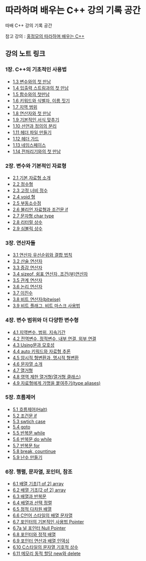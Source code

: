 # 따라하며 배우는 C++ 강의 기록 공간

 따배 C++ 강의 기록 공간
 
 참고 강의 : [홍정모의 따라하며 배우는 C++](https://www.inflearn.com/course/following-c-plus)

## 강의 노트 링크
### 1장. C++의 기초적인 사용법
- [1.3 변수와의 첫 만남](https://github.com/Joseph-Cha/CppStudyWithDBCpp/blob/main/Note/ch.1/1.3%20%EB%B3%80%EC%88%98%EC%99%80%EC%9D%98%20%EC%B2%AB%20%EB%A7%8C%EB%82%A8.md)
- [1.4 입출력 스트림과의 첫 만남](https://github.com/Joseph-Cha/CppStudyWithDBCpp/blob/main/Note/ch.1/1.4%20%EC%9E%85%EC%B6%9C%EB%A0%A5%20%EC%8A%A4%ED%8A%B8%EB%A6%BC%EA%B3%BC%EC%9D%98%20%EC%B2%AB%20%EB%A7%8C%EB%82%A8.md)
- [1.5 함수와의 첫만남](https://github.com/Joseph-Cha/CppStudyWithDBCpp/blob/main/Note/ch.1/1.5%20%ED%95%A8%EC%88%98%EC%99%80%EC%9D%98%20%EC%B2%AB%20%EB%A7%8C%EB%82%A8.md)
- [1.6 키워드와 식별자, 이름 짓기](https://github.com/Joseph-Cha/CppStudyWithDBCpp/blob/main/Note/ch.1/1.6%20%ED%82%A4%EC%9B%8C%EB%93%9C%EC%99%80%20%EC%8B%9D%EB%B3%84%EC%9E%90%2C%20%EC%9D%B4%EB%A6%84%20%EC%A7%93%EA%B8%B0.md)
- [1.7 지역 범위](https://github.com/Joseph-Cha/CppStudyWithDBCpp/blob/main/Note/ch.1/1.7%20%EC%A7%80%EC%97%AD%20%EB%B2%94%EC%9C%84.md)
- [1.8 연산자와 첫 만남](https://github.com/Joseph-Cha/CppStudyWithDBCpp/blob/main/Note/ch.1/1.8%20%EC%97%B0%EC%82%B0%EC%9E%90%EC%99%80%20%EC%B2%AB%20%EB%A7%8C%EB%82%A8.md)
- [1.9 기본적인 서식 맞추기](https://github.com/Joseph-Cha/CppStudyWithDBCpp/blob/main/Note/ch.1/1.9%20%EA%B8%B0%EB%B3%B8%EC%A0%81%EC%9D%B8%20%EC%84%9C%EC%8B%9D%20%EB%A7%9E%EC%B6%94%EA%B8%B0.md)
- [1.10 선언과 정의의 분리](https://github.com/Joseph-Cha/CppStudyWithDBCpp/blob/main/Note/ch.1/1.10%20%EC%84%A0%EC%96%B8%EA%B3%BC%20%EC%A0%95%EC%9D%98%EC%9D%98%20%EB%B6%84%EB%A6%AC.md)
- [1.11 헤더 파일 만들기](https://github.com/Joseph-Cha/CppStudyWithDBCpp/blob/main/Note/ch.1/1.11%20%ED%97%A4%EB%8D%94%20%ED%8C%8C%EC%9D%BC%20%EB%A7%8C%EB%93%A4%EA%B8%B0.md)
- [1.12 헤더 가드](https://github.com/Joseph-Cha/CppStudyWithDBCpp/blob/main/Note/ch.1/1.12%20%ED%97%A4%EB%8D%94%20%EA%B0%80%EB%93%9C.md)
- [1.13 네임스페이스](https://github.com/Joseph-Cha/CppStudyWithDBCpp/blob/main/Note/ch.1/1.13%20%EB%84%A4%EC%9E%84%EC%8A%A4%ED%8E%98%EC%9D%B4%EC%8A%A4.md)
- [1.14 전처리기와의 첫 만남](https://github.com/Joseph-Cha/CppStudyWithDBCpp/blob/main/Note/ch.1/1.14%20%EC%A0%84%EC%B2%98%EB%A6%AC%EA%B8%B0%EC%99%80%EC%9D%98%20%EC%B2%AB%20%EB%A7%8C%EB%82%A8.md)

### 2장. 변수와 기본적인 자료형

- [2.1 기본 자료형 소개](https://github.com/Joseph-Cha/CppStudyWithDBCpp/blob/main/Note/ch.2/2.1%20%EA%B8%B0%EB%B3%B8%20%EC%9E%90%EB%A3%8C%ED%98%95%20%EC%86%8C%EA%B0%9C.md)
- [2.2 정수형](https://github.com/Joseph-Cha/CppStudyWithDBCpp/blob/main/Note/ch.2/2.2%20%EC%A0%95%EC%88%98%ED%98%95.md)
- [2.3 고정 너비 정수](https://github.com/Joseph-Cha/CppStudyWithDBCpp/blob/main/Note/ch.2/2.3%20%EA%B3%A0%EC%A0%95%20%EB%84%88%EB%B9%84%20%EC%A0%95%EC%88%98.md)
- [2.4 void 형](https://github.com/Joseph-Cha/CppStudyWithDBCpp/blob/main/Note/ch.2/2.4%20void%20%ED%98%95.md)
- [2.5 부동소수점](https://github.com/Joseph-Cha/CppStudyWithDBCpp/blob/main/Note/ch.2/2.5%20%EB%B6%80%EB%8F%99%EC%86%8C%EC%88%98%EC%A0%90.md)
- [2.6 불리언 자료형과 조건문 if](https://github.com/Joseph-Cha/CppStudyWithDBCpp/blob/main/Note/ch.2/2.6%20%EB%B6%88%EB%A6%AC%EC%96%B8%20%EC%9E%90%EB%A3%8C%ED%98%95%EA%B3%BC%20%EC%A1%B0%EA%B1%B4%EB%AC%B8%20if.md)
- [2.7 문자형 char type](https://github.com/Joseph-Cha/CppStudyWithDBCpp/blob/main/Note/ch.2/2.7%20%EB%AC%B8%EC%9E%90%ED%98%95%20char%20type.md)
- [2.8 리터럴 상수](https://github.com/Joseph-Cha/CppStudyWithDBCpp/blob/main/Note/ch.2/2.8%20%EB%A6%AC%ED%84%B0%EB%9F%B4%20%EC%83%81%EC%88%98.md)
- [2.9 심볼릭 상수](https://github.com/Joseph-Cha/CppStudyWithDBCpp/blob/main/Note/ch.2/2.9%20%EC%8B%AC%EB%B3%BC%EB%A6%AD%20%EC%83%81%EC%88%98.md)

### 3장. 연산자들

- [3.1 연산자 우선순위와 결합 법칙](https://github.com/Joseph-Cha/CppStudyWithDBCpp/blob/main/Note/ch.3/3.1%20%EC%97%B0%EC%82%B0%EC%9E%90%20%EC%9A%B0%EC%84%A0%EC%88%9C%EC%9C%84%EC%99%80%20%EA%B2%B0%ED%95%A9%20%EB%B2%95%EC%B9%99.md)
- [3.2 산술 연산자](https://github.com/Joseph-Cha/CppStudyWithDBCpp/blob/main/Note/ch.3/3.2%20%EC%82%B0%EC%88%A0%20%EC%97%B0%EC%82%B0%EC%9E%90.md)
- [3.3 증감 연산자](https://github.com/Joseph-Cha/CppStudyWithDBCpp/blob/main/Note/ch.3/3.3%20%EC%A6%9D%EA%B0%90%20%EC%97%B0%EC%82%B0%EC%9E%90.md)
- [3.4 sizeof, 쉼표 연산자, 조건(부)연산자](https://github.com/Joseph-Cha/CppStudyWithDBCpp/blob/main/Note/ch.3/3.4%20sizeof%2C%20%EC%89%BC%ED%91%9C%20%EC%97%B0%EC%82%B0%EC%9E%90%2C%20%EC%A1%B0%EA%B1%B4(%EB%B6%80)%EC%97%B0%EC%82%B0%EC%9E%90.md)
- [3.5 관계 연산자](https://github.com/Joseph-Cha/CppStudyWithDBCpp/blob/main/Note/ch.3/3.5%20%EA%B4%80%EA%B3%84%20%EC%97%B0%EC%82%B0%EC%9E%90.md)
- [3.6 논리 연산자](https://github.com/Joseph-Cha/CppStudyWithDBCpp/blob/main/Note/ch.3/3.6%20%EB%85%BC%EB%A6%AC%20%EC%97%B0%EC%82%B0%EC%9E%90.md)
- [3.7 이진수](https://github.com/Joseph-Cha/CppStudyWithDBCpp/blob/main/Note/ch.3/3.7%20%EC%9D%B4%EC%A7%84%EC%88%98.md)
- [3.8 비트 연산자(bitwise)](https://github.com/Joseph-Cha/CppStudyWithDBCpp/blob/main/Note/ch.3/3.8%20%EB%B9%84%ED%8A%B8%20%EC%97%B0%EC%82%B0%EC%9E%90(bitwise).md)
- [3.9 비트 플래그, 비트 마스크 사용법](https://github.com/Joseph-Cha/CppStudyWithDBCpp/blob/main/Note/ch.3/3.9%20%EB%B9%84%ED%8A%B8%20%ED%94%8C%EB%9E%98%EA%B7%B8%2C%20%EB%B9%84%ED%8A%B8%20%EB%A7%88%EC%8A%A4%ED%81%AC%20%EC%82%AC%EC%9A%A9%EB%B2%95.md)

### 4장. 변수 범위와 더 다양한 변수형

- [4.1 지역변수, 범위, 지속기간](https://github.com/Joseph-Cha/CppStudyWithDBCpp/blob/main/Note/ch.4/4.1%20%EC%A7%80%EC%97%AD%EB%B3%80%EC%88%98%2C%20%EB%B2%94%EC%9C%84%2C%20%EC%A7%80%EC%86%8D%EA%B8%B0%EA%B0%84.md)
- [4.2 전역변수, 정적변수, 내부 연결, 외부 연결](https://github.com/Joseph-Cha/CppStudyWithDBCpp/blob/main/Note/ch.4/4.2%20%EC%A0%84%EC%97%AD%EB%B3%80%EC%88%98%2C%20%EC%A0%95%EC%A0%81%EB%B3%80%EC%88%98%2C%20%EB%82%B4%EB%B6%80%20%EC%97%B0%EA%B2%B0%2C%20%EC%99%B8%EB%B6%80%20%EC%97%B0%EA%B2%B0.md)
- [4.3 Using문과 모호성](https://github.com/Joseph-Cha/CppStudyWithDBCpp/blob/main/Note/ch.4/4.3%20Using%EB%AC%B8%EA%B3%BC%20%EB%AA%A8%ED%98%B8%EC%84%B1.md)
- [4.4 auto 키워드와 자료형 추론](https://github.com/Joseph-Cha/CppStudyWithDBCpp/blob/main/Note/ch.4/4.4%20auto%20%ED%82%A4%EC%9B%8C%EB%93%9C%EC%99%80%20%EC%9E%90%EB%A3%8C%ED%98%95%20%EC%B6%94%EB%9F%B0.md)
- [4.5 암시적 형변환과, 명시적 형변환](https://github.com/Joseph-Cha/CppStudyWithDBCpp/blob/main/Note/ch.4/4.5%20%EC%95%94%EC%8B%9C%EC%A0%81%20%ED%98%95%EB%B3%80%ED%99%98%EA%B3%BC%2C%20%EB%AA%85%EC%8B%9C%EC%A0%81%20%ED%98%95%EB%B3%80%ED%99%98.md)
- [4.6 문자열 소개](https://github.com/Joseph-Cha/CppStudyWithDBCpp/blob/main/Note/ch.4/4.6%20%EB%AC%B8%EC%9E%90%EC%97%B4%20%EC%86%8C%EA%B0%9C.md)
- [4.7 열거형](https://github.com/Joseph-Cha/CppStudyWithDBCpp/blob/main/Note/ch.4/4.7%20%EC%97%B4%EA%B1%B0%ED%98%95.md)
- [4.8 영역 제한 열거형(열거형 클래스)](https://github.com/Joseph-Cha/CppStudyWithDBCpp/blob/main/Note/ch.4/4.8%20%EC%98%81%EC%97%AD%20%EC%A0%9C%ED%95%9C%20%EC%97%B4%EA%B1%B0%ED%98%95(%EC%97%B4%EA%B1%B0%ED%98%95%20%ED%81%B4%EB%9E%98%EC%8A%A4).md)
- [4.9 자료형에게 가명을 붙여주기(type aliases)](https://github.com/Joseph-Cha/CppStudyWithDBCpp/blob/main/Note/ch.4/4.9%20%EC%9E%90%EB%A3%8C%ED%98%95%EC%97%90%EA%B2%8C%20%EA%B0%80%EB%AA%85%EC%9D%84%20%EB%B6%99%EC%97%AC%EC%A3%BC%EA%B8%B0(type%20aliases).md)

### 5장. 흐름제어

- [5.1 흐름제어(Halt)](https://github.com/Joseph-Cha/CppStudyWithDBCpp/blob/main/Note/ch.5/5.1%20%ED%9D%90%EB%A6%84%EC%A0%9C%EC%96%B4(Halt).md)
- [5.2 조건문 if](https://github.com/Joseph-Cha/CppStudyWithDBCpp/blob/main/Note/ch.5/5.2%20%EC%A1%B0%EA%B1%B4%EB%AC%B8%20if.md)
- [5.3 swtich case](https://github.com/Joseph-Cha/CppStudyWithDBCpp/blob/main/Note/ch.5/5.3%20swtich%20case.md)
- [5.4 goto](https://github.com/Joseph-Cha/CppStudyWithDBCpp/blob/main/Note/ch.5/5.4%20goto.md)
- [5.5 반복문 while](https://github.com/Joseph-Cha/CppStudyWithDBCpp/blob/main/Note/ch.5/5.5%20%EB%B0%98%EB%B3%B5%EB%AC%B8%20while.md)
- [5.6 반복문 do while](https://github.com/Joseph-Cha/CppStudyWithDBCpp/blob/main/Note/ch.5/5.6%20%EB%B0%98%EB%B3%B5%EB%AC%B8%20do%20while.md)
- [5.7 반복문 for](https://github.com/Joseph-Cha/CppStudyWithDBCpp/blob/main/Note/ch.5/5.7%20%EB%B0%98%EB%B3%B5%EB%AC%B8%20for.md)
- [5.8 break, countinue](https://github.com/Joseph-Cha/CppStudyWithDBCpp/blob/main/Note/ch.5/5.8%20break%2C%20countinue.md)
- [5.9 난수 만들기](https://github.com/Joseph-Cha/CppStudyWithDBCpp/blob/main/Note/ch.5/5.9%20%EB%82%9C%EC%88%98%20%EB%A7%8C%EB%93%A4%EA%B8%B0.md)

### 6장. 행렬, 문자열, 포인터, 참조

- [6.1 배열 기초[1 of 2] array](https://github.com/Joseph-Cha/CppStudyWithDBCpp/blob/main/Note/ch.6/6.1%20%EB%B0%B0%EC%97%B4%20%EA%B8%B0%EC%B4%88%5B1%20of%202%5D%20array.md)
- [6.2 배열 기초[2 of 2] array](https://github.com/Joseph-Cha/CppStudyWithDBCpp/blob/main/Note/ch.6/6.2%20%EB%B0%B0%EC%97%B4%20%EA%B8%B0%EC%B4%88%5B2%20of%202%5D%20array.md)
- [6.3 배열과 반복문](https://github.com/Joseph-Cha/CppStudyWithDBCpp/blob/main/Note/6%EC%9E%A5.%20%ED%96%89%EB%A0%AC%2C%20%EB%AC%B8%EC%9E%90%EC%97%B4%2C%20%ED%8F%AC%EC%9D%B8%ED%84%B0%2C%20%EC%B0%B8%EC%A1%B0/6.3%20%EB%B0%B0%EC%97%B4%EA%B3%BC%20%EB%B0%98%EB%B3%B5%EB%AC%B8.md)
- [6.4 배열과 선택 정렬](https://github.com/Joseph-Cha/CppStudyWithDBCpp/blob/main/Note/6%EC%9E%A5.%20%ED%96%89%EB%A0%AC%2C%20%EB%AC%B8%EC%9E%90%EC%97%B4%2C%20%ED%8F%AC%EC%9D%B8%ED%84%B0%2C%20%EC%B0%B8%EC%A1%B0/6.4%20%EB%B0%B0%EC%97%B4%EA%B3%BC%20%EC%84%A0%ED%83%9D%20%EC%A0%95%EB%A0%AC.md)
- [6.5 정적 다차원 배열](https://github.com/Joseph-Cha/CppStudyWithDBCpp/blob/main/Note/6%EC%9E%A5.%20%ED%96%89%EB%A0%AC%2C%20%EB%AC%B8%EC%9E%90%EC%97%B4%2C%20%ED%8F%AC%EC%9D%B8%ED%84%B0%2C%20%EC%B0%B8%EC%A1%B0/6.5%20%EC%A0%95%EC%A0%81%20%EB%8B%A4%EC%B0%A8%EC%9B%90%20%EB%B0%B0%EC%97%B4.md)
- [6.6 C언어 스타일의 배열 문자열](https://github.com/Joseph-Cha/CppStudyWithDBCpp/blob/main/Note/6%EC%9E%A5.%20%ED%96%89%EB%A0%AC%2C%20%EB%AC%B8%EC%9E%90%EC%97%B4%2C%20%ED%8F%AC%EC%9D%B8%ED%84%B0%2C%20%EC%B0%B8%EC%A1%B0/6.6%20C%EC%96%B8%EC%96%B4%20%EC%8A%A4%ED%83%80%EC%9D%BC%EC%9D%98%20%EB%B0%B0%EC%97%B4%20%EB%AC%B8%EC%9E%90%EC%97%B4.md)
- [6.7 포인터의 기본적인 사용법 Pointer](https://github.com/Joseph-Cha/CppStudyWithDBCpp/blob/main/Note/6%EC%9E%A5.%20%ED%96%89%EB%A0%AC%2C%20%EB%AC%B8%EC%9E%90%EC%97%B4%2C%20%ED%8F%AC%EC%9D%B8%ED%84%B0%2C%20%EC%B0%B8%EC%A1%B0/6.7%20%ED%8F%AC%EC%9D%B8%ED%84%B0%EC%9D%98%20%EA%B8%B0%EB%B3%B8%EC%A0%81%EC%9D%B8%20%EC%82%AC%EC%9A%A9%EB%B2%95%20Pointer.md)
- [6.7a 널 포인터 Null Pointer](https://github.com/Joseph-Cha/CppStudyWithDBCpp/blob/main/Note/6%EC%9E%A5.%20%ED%96%89%EB%A0%AC%2C%20%EB%AC%B8%EC%9E%90%EC%97%B4%2C%20%ED%8F%AC%EC%9D%B8%ED%84%B0%2C%20%EC%B0%B8%EC%A1%B0/6.7a%20%EB%84%90%20%ED%8F%AC%EC%9D%B8%ED%84%B0%20Null%20Pointer.md)
- [6.8 포인터와 정적 배열](https://github.com/Joseph-Cha/CppStudyWithDBCpp/blob/main/Note/6%EC%9E%A5.%20%ED%96%89%EB%A0%AC%2C%20%EB%AC%B8%EC%9E%90%EC%97%B4%2C%20%ED%8F%AC%EC%9D%B8%ED%84%B0%2C%20%EC%B0%B8%EC%A1%B0/6.8%20%ED%8F%AC%EC%9D%B8%ED%84%B0%EC%99%80%20%EC%A0%95%EC%A0%81%20%EB%B0%B0%EC%97%B4.md)
- [6.9 포인터 연산과 배열 인덱싱](https://github.com/Joseph-Cha/CppStudyWithDBCpp/blob/main/Note/6%EC%9E%A5.%20%ED%96%89%EB%A0%AC%2C%20%EB%AC%B8%EC%9E%90%EC%97%B4%2C%20%ED%8F%AC%EC%9D%B8%ED%84%B0%2C%20%EC%B0%B8%EC%A1%B0/6.9%20%ED%8F%AC%EC%9D%B8%ED%84%B0%20%EC%97%B0%EC%82%B0%EA%B3%BC%20%EB%B0%B0%EC%97%B4%20%EC%9D%B8%EB%8D%B1%EC%8B%B1.md)
- [6.10 C스타일의 문자열 기호적 상수](https://github.com/Joseph-Cha/CppStudyWithDBCpp/blob/main/Note/6%EC%9E%A5.%20%ED%96%89%EB%A0%AC%2C%20%EB%AC%B8%EC%9E%90%EC%97%B4%2C%20%ED%8F%AC%EC%9D%B8%ED%84%B0%2C%20%EC%B0%B8%EC%A1%B0/6.10%20C%EC%8A%A4%ED%83%80%EC%9D%BC%EC%9D%98%20%EB%AC%B8%EC%9E%90%EC%97%B4%20%EA%B8%B0%ED%98%B8%EC%A0%81%20%EC%83%81%EC%88%98.md)
- [6.11 메모리 동적 할당 new와 delete](https://github.com/Joseph-Cha/CppStudyWithDBCpp/blob/main/Note/6%EC%9E%A5.%20%ED%96%89%EB%A0%AC%2C%20%EB%AC%B8%EC%9E%90%EC%97%B4%2C%20%ED%8F%AC%EC%9D%B8%ED%84%B0%2C%20%EC%B0%B8%EC%A1%B0/6.11%20%EB%A9%94%EB%AA%A8%EB%A6%AC%20%EB%8F%99%EC%A0%81%20%ED%95%A0%EB%8B%B9%20new%EC%99%80%20delete.md)
